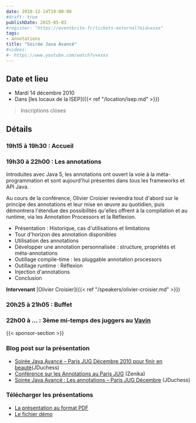 ```yaml
---
date: 2010-12-14T19:00:00
#draft: true
publishDate: 2015-05-03
#register: "https://eventbrite.fr/tickets-external?eid=xxxx"
tags:
- annotations
title: "Soirée Java Avancé"
#videos:
#- https://www.youtube.com/watch?v=xxxx
---
```


## Date et lieu

* Mardi 14 décembre 2010
* Dans [les locaux de la ISEP]({{< ref "/location/isep.md" >}})

> Inscriptions closes

## Détails

### 19h15 à 19h30 : Accueil

### 19h30 à 22h00 : Les annotations

Introduites avec Java 5, les annotations ont ouvert la voie à la méta-programmation et sont aujourd'hui présentes dans tous les frameworks et API Java.

Au cours de la conférence, Olivier Croisier reviendra tout d'abord sur le principe des annotations et leur mise en œuvre au quotidien, puis démontrera l'étendue des possibilités qu'elles offrent à la compilation et au runtime, via les Annotation Processors et la Réflexion.

- Présentation : Historique, cas d'utilisations et limitations
- Tour d'horizon des annotation disponibles
- Utilisation des annotations
- Développer une annotation personnalisée : structure, propriétés et méta-annotations
- Outillage compile-time : les pluggable annotation processors
- Outillage runtime : Réflexion
- Injection d'annotations
- Conclusion

**Intervenant**  [Olivier Croisier]({{< ref "/speakers/olivier-croisier.md" >}})

### 20h25 à 21h05 : Buffet

### 22h00 à  ... : 3ème mi-temps des juggers au [Vavin](https://www.google.com/maps/dir//48.84398,2.330533/@48.8439685,2.2603067,12z)


{{< sponsor-section >}}

### Blog post sur la présentation

- [Soirée Java Avancé – Paris JUG Décembre 2010 pour finir en beauté](https://www.duchess-france.fr/les-conferences/2010/12/07/soiree-java-avance-paris-jug-decembre-2010-pour-finir-en-beaute.html)(JDuchess)
- [Conférence sur les Annotations au Paris JUG](http://blog.zenika.com/index.php?post/2010/12/15/Conf%C3%A9rence-sur-les-Annotations-au-Paris-JUG) (Zenika)
- [Soirée Java Avancé : Les annotations – Paris JUG Décembre](https://www.duchess-france.fr/les-conferences/2010/12/22/soiree-java-avance-les-annotations-paris-jug-decembre.html) (JDuchess)

### Télécharger les présentations

* [La présentation au format PDF](Annotations-ParisJUG.pdf)
* [Le fichier démo](Code.zip)
